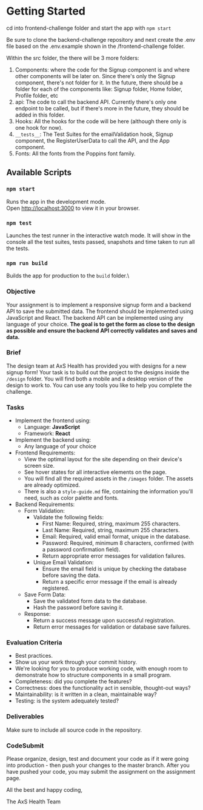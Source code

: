# Getting Started

cd into frontend-challenge folder and start the app with
`npm start`

Be sure to clone the backend-challenge repository and next create the .env file based on the .env.example shown in the /frontend-challenge folder.

Within the src folder, the there will be 3 more folders:

1. Components: where the code for the Signup component is and where other components will be later on. Since there's only the Signup component, there's not folder for it. In the future, there should be a folder for each of the components like: Signup folder, Home folder, Profile folder, etc
2. api: The code to call the backend API. Currently there's only one endpoint to be called, but if there's more in the future, they should be added in this folder.
3. Hooks: All the hooks for the code will be here (although there only is one hook for now).
4. `__tests__`: The Test Suites for the emailValidation hook, Signup component, the RegisterUserData to call the API, and the App component.
5. Fonts: All the fonts from the Poppins font family.

## Available Scripts

### `npm start`

Runs the app in the development mode.\
Open [http://localhost:3000](http://localhost:3000) to view it in your browser.

### `npm test`

Launches the test runner in the interactive watch mode. It will show in the console all the test suites, tests passed, snapshots and time taken to run all the tests.

### `npm run build`

Builds the app for production to the `build` folder.\

### Objective

Your assignment is to implement a responsive signup form and a backend API to save the submitted data. The frontend should be implemented using JavaScript and React. The backend API can be implemented using any language of your choice. **The goal is to get the form as close to the design as possible and ensure the backend API correctly validates and saves and data.**

### Brief

The design team at AxS Health has provided you with designs for a new signup form! Your task is to build out the project to the designs inside the `/design` folder. You will find both a mobile and a desktop version of the design to work to. You can use any tools you like to help you complete the challenge.

### Tasks

- Implement the frontend using:
  - Language: **JavaScript**
  - Framework: **React**
- Implement the backend using:
  - Any language of your choice
- Frontend Requirements:
  - View the optimal layout for the site depending on their device's screen size.
  - See hover states for all interactive elements on the page.
  - You will find all the required assets in the `/images` folder. The assets are already optimized.
  - There is also a `style-guide.md` file, containing the information you'll need, such as color palette and fonts.
- Backend Requirements:
  - Form Validation:
    - Validate the following fields:
      - First Name: Required, string, maximum 255 characters.
      - Last Name: Required, string, maximum 255 characters.
      - Email: Required, valid email format, unique in the database.
      - Password: Required, minimum 8 characters, confirmed (with a password confirmation field).
      - Return appropriate error messages for validation failures.
    - Unique Email Validation:
      - Ensure the email field is unique by checking the database before saving the data.
      - Return a specific error message if the email is already registered.
  - Save Form Data:
    - Save the validated form data to the database.
    - Hash the password before saving it.
  - Response:
    - Return a success message upon successful registration.
    - Return error messages for validation or database save failures.

### Evaluation Criteria

- Best practices.
- Show us your work through your commit history.
- We're looking for you to produce working code, with enough room to demonstrate how to structure components in a small program.
- Completeness: did you complete the features?
- Correctness: does the functionality act in sensible, thought-out ways?
- Maintainability: is it written in a clean, maintainable way?
- Testing: is the system adequately tested?

### Deliverables

Make sure to include all source code in the repository.

### CodeSubmit

Please organize, design, test and document your code as if it were going into production - then push your changes to the master branch. After you have pushed your code, you may submit the assignment on the assignment page.

All the best and happy coding,

The AxS Health Team
